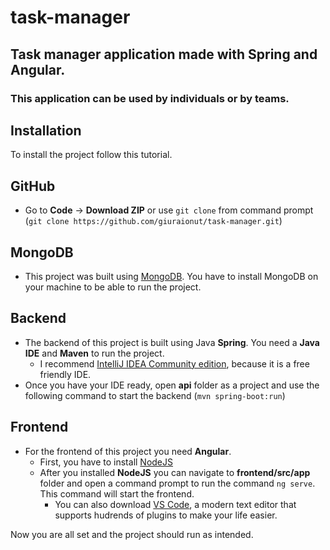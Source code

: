 # task-manager
## Task manager application made with Spring and Angular.
### This application can be used by individuals or by teams.



## Installation

To install the project follow this tutorial.

## GitHub

* Go to **Code** -> **Download ZIP** or use `git clone` from command prompt (`git clone https://github.com/giuraionut/task-manager.git`)

## MongoDB

* This project was built using [MongoDB](https://docs.mongodb.com/manual/installation/). You have to install MongoDB on your machine to be able to run the project.

## Backend

* The backend of this project is built using Java **Spring**. You need a **Java IDE** and **Maven** to run the project.
  * I recommend [IntelliJ IDEA Community edition](https://www.jetbrains.com/idea/), because it is a free friendly IDE.
* Once you have your IDE ready, open **api** folder as a project and use the following command to start the backend (`mvn spring-boot:run`)

## Frontend

* For the frontend of this project you need **Angular**.
  * First, you have to install [NodeJS](https://nodejs.org/en/download/)
  * After you installed **NodeJS** you can navigate to **frontend/src/app** folder and open a command prompt to run the command `ng serve`. This command will start the frontend.
    *  You can also download [VS Code](https://code.visualstudio.com/download), a modern text editor that supports hudrends of plugins to make your life easier.

Now you are all set and the project should run as intended.
